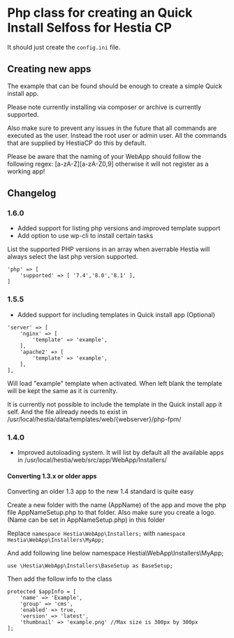 # Php class for creating an Quick Install Selfoss for Hestia CP

It should just create the ```config.ini``` file.

## Creating new apps

The example that can be found should be enough to create a simple Quick install app. 

Please note currently installing via composer or archive is currently supported. 

Also make sure to prevent any issues in the future that all commands are executed as the user. Instead the root user or admin user. All the commands that are supplied by HestiaCP do this by default.

Please be aware that the naming of your WebApp should follow the following regex: [a-zA-Z][a-zA-Z0,9] otherwise it will not register as a working app!

## Changelog

### 1.6.0

- Added support for listing php versions and improved template support
- Add option to use wp-cli to install certain tasks

List the supported PHP versions in an array when averrable Hestia will always select the last php version supported.

```
'php' => [
    'supported' => [ '7.4','8.0','8.1' ],
]
```

 

### 1.5.5

- Added support for including templates in Quick install app (Optional)

```
'server' => [
    'nginx' => [
        'template' => 'example',
    ],
    'apache2' => [
        'template' => 'example',
    ],
],
```

Will load "example" template when activated. When left blank the template will be kept the same as it is currenlty. 

It is currently not possible to include the template in the Quick install app it self. And the file allready needs to exist in /usr/local/hestia/data/templates/web/{webserver}/php-fpm/

### 1.4.0

- Improved autoloading system. It will list by default all the available apps in /usr/local/hestia/web/src/app/WebApp/Installers/

#### Converting 1.3.x or older apps

Converting an older 1.3 app to the new 1.4 standard is quite easy

Create a new folder with the name (AppName) of the app and move the php file AppNameSetup.php to that folder. Also make sure you create a logo. (Name can be set in AppNameSetup.php) in this folder 

Replace ```namespace Hestia\WebApp\Installers;``` with ```namespace Hestia\WebApp\Installers\MyApp;```

And add following line below namespace Hestia\WebApp\Installers\MyApp;

```use \Hestia\WebApp\Installers\BaseSetup as BaseSetup;```

Then add the follow info to the class 

```
protected $appInfo = [ 
    'name' => 'Example',
    'group' => 'cms',
    'enabled' => true,
    'version' => 'latest',
    'thumbnail' => 'example.png' //Max size is 300px by 300px 
];
```

